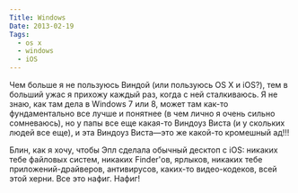 ```yaml
---
Title: Windows
Date: 2013-02-19
Tags:
  - os x
  - windows
  - iOS
---
```


Чем больше я не пользуюсь Виндой (или пользуюсь OS X и iOS?), тем в больший ужас я прихожу каждый раз, когда с ней сталкиваюсь. Я не знаю, как там дела в Windows 7 или 8, может там как-то фундаментально все лучше и понятнее (в чем лично я очень сильно сомневаюсь), но у папы все еще какая-то Виндоуз Виста (и у скольких людей все еще), и эта Виндоуз Виста—это же какой-то кромешный ад!!!

Блин, как я хочу, чтобы Эпл сделала обычный десктоп с iOS: никаких тебе файловых систем, никаких Finder'ов, ярлыков, никаких тебе приложений-драйверов, антивирусов, каких-то видео-кодеков, всей этой херни. Все это нафиг. Нафиг!